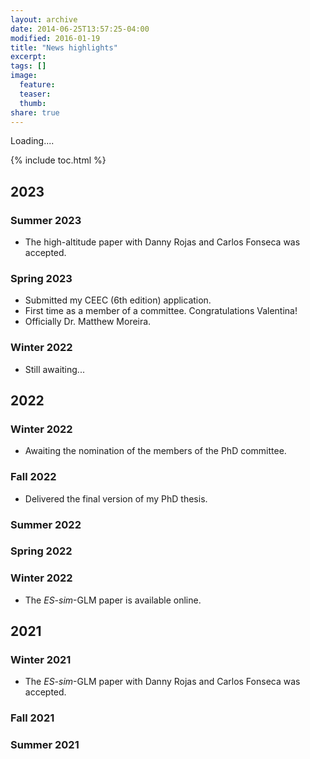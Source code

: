 ```yaml
---
layout: archive
date: 2014-06-25T13:57:25-04:00
modified: 2016-01-19
title: "News highlights"
excerpt:
tags: []
image:
  feature:
  teaser:
  thumb:
share: true
---
```


Loading....

{% include toc.html %}

## 2023

### Summer 2023
- The high-altitude paper with Danny Rojas and Carlos Fonseca was accepted.

### Spring 2023
- Submitted my CEEC (6th edition) application.
- First time as a member of a committee. Congratulations Valentina!
- Officially Dr. Matthew Moreira.

### Winter 2022
- Still awaiting...

## 2022

### Winter 2022
- Awaiting the nomination of the members of the PhD committee. 

### Fall 2022
- Delivered the final version of my PhD thesis.

### Summer 2022

### Spring 2022

### Winter 2022
- The <i>ES-sim</i>-GLM paper is available online.

## 2021

### Winter 2021
- The <i>ES-sim</i>-GLM paper with Danny Rojas and Carlos Fonseca was accepted.

### Fall 2021

### Summer 2021
